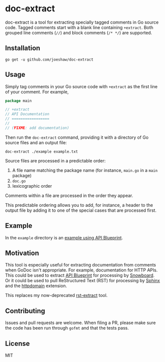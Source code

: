 # doc-extract #

doc-extract is a tool for extracting specially tagged comments in Go
source code.  Tagged comments start with a blank line containing
`+extract`.  Both grouped line comments (`//`) and block comments (`/*
*/`) are supported.

## Installation ##

    go get -u github.com/joeshaw/doc-extract

## Usage ##

Simply tag comments in your Go source code with `+extract` as the first
line of your comment.  For example,

```go
package main

// +extract
// API Documentation
// =================
//
// (FIXME: add documentation)
```

Then run the `doc-extract` command, providing it with a directory of
Go source files and an output file:

    doc-extract ./example example.txt

Source files are processed in a predictable order:

1. A file name matching the package name (for instance, `main.go` in a
`main` package)
2. `doc.go`
3. lexicographic order

Comments within a file are processed in the order they appear.

This predictable ordering allows you to add, for instance, a header to
the output file by adding it to one of the special cases that are
processed first.

## Example ##

In the `example` directory is an [example using API
Blueprint](example/README.md).

## Motivation ##

This tool is especially useful for extracting documentation from
comments when GoDoc isn't appropriate.  For example, documentation for
HTTP APIs.  This could be used to extract [API
Blueprint](https://apiblueprint.org/) for processing by
[Snowboard](https://github.com/bukalapak/snowboard).  Or it could be
used to pull ReStructured Text (RST) for processing by
[Sphinx](http://sphinx-doc.org/) and the
[httpdomain](https://pythonhosted.org/sphinxcontrib-httpdomain/)
extension.

This replaces my now-deprecated
[rst-extract](https://github.com/joeshaw/rst-extract) tool.

## Contributing ##

Issues and pull requests are welcome.  When filing a PR, please make
sure the code has been run through `gofmt` and that the tests pass.

## License ##

MIT
